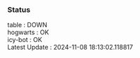 ### Status


table : DOWN  
hogwarts : OK  
icy-bot : OK  
Latest Update : 2024-11-08 18:13:02.118817
